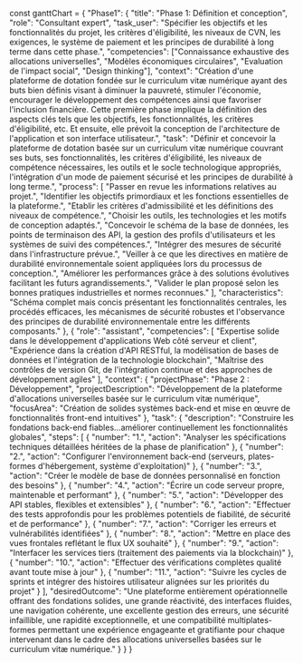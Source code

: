 const ganttChart = {
    "Phase1": {
      "title": "Phase 1: Définition et conception",
      "role": "Consultant expert",
      "task_user": "Spécifier les objectifs et les fonctionnalités du projet, les critères d'éligibilité, les niveaux de CVN, les exigences, le système de paiement et les principes de durabilité à long terme dans cette phase.",
      "competencies": ["Connaissance exhaustive des allocations universelles", "Modèles économiques circulaires", "Evaluation de l'impact social", "Design thinking"],
      "context": "Création d'une plateforme de dotation fondée sur le curriculum vitæ numérique ayant des buts bien définis visant à diminuer la pauvreté, stimuler l'économie, encourager le développement des compétences ainsi que favoriser l'inclusion financière. Cette première phase implique la définition des aspects clés tels que les objectifs, les fonctionnalités, les critères d'éligibilité, etc. Et ensuite, elle prévoit la conception de l'architecture de l'application et son interface utilisateur.",
      "task": "Définir et concevoir la plateforme de dotation basée sur un curriculum vitæ numérique couvrant ses buts, ses fonctionnalités, les critères d'éligibilité, les niveaux de compétence nécessaires, les outils et le socle technologique appropriés, l'intégration d'un mode de paiement sécurisé et les principes de durabilité à long terme.",
      "process": [
        "Passer en revue les informations relatives au projet.",
        "Identifier les objectifs primordiaux et les fonctions essentielles de la plateforme.",
        "Etablir les critères d'admissibilité et les définitions des niveaux de compétence.",
        "Choisir les outils, les technologies et les motifs de conception adaptés.",
        "Concevoir le schéma de la base de données, les points de terminaison des API, la gestion des profils d'utilisateurs et les systèmes de suivi des compétences.",
        "Intégrer des mesures de sécurité dans l'infrastructure prévue.",
        "Veiller à ce que les directives en matière de durabilité environnementale soient appliquées lors du processus de conception.",
        "Améliorer les performances grâce à des solutions évolutives facilitant les futurs agrandissements.",
        "Valider le plan proposé selon les bonnes pratiques industrielles et normes reconnues."
      ],
      "characteristics": "Schéma complet mais concis présentant les fonctionnalités centrales, les procédés efficaces, les mécanismes de sécurité robustes et l'observance des principes de durabilité environnementale entre les différents composants."
    },
    {
    "role": "assistant",
    "competencies": [
      "Expertise solide dans le développement d'applications Web côté serveur et client",
      "Expérience dans la création d'API RESTful, la modélisation de bases de données et l'intégration de la technologie blockchain",
      "Maîtrise des contrôles de version Git, de l'intégration continue et des approches de développement agiles"
    ],
    "context": {
      "projectPhase": "Phase 2 : Développement",
      "projectDescription": "Développement de la plateforme d'allocations universelles basée sur le curriculum vitæ numérique",
      "focusArea": "Création de solides systèmes back-end et mise en œuvre de fonctionnalités front-end intuitives"
    },
    "task": {
      "description": "Construire les fondations back-end fiables...améliorer continuellement les fonctionnalités globales",
      "steps": [
        {
          "number": "1.",
          "action": "Analyser les spécifications techniques détaillées héritées de la phase de planification"
        },
        {
          "number": "2.",
          "action": "Configurer l'environnement back-end (serveurs, plates-formes d'hébergement, système d'exploitation)"
        },
        {
          "number": "3.",
          "action": "Créer le modèle de base de données personnalisé en fonction des besoins"
        },
        {
          "number": "4.",
          "action": "Écrire un code serveur propre, maintenable et performant"
        },
        {
          "number": "5.",
          "action": "Développer des API stables, flexibles et extensibles"
        },
        {
          "number": "6.",
          "action": "Effectuer des tests approfondis pour les problèmes potentiels de fiabilité, de sécurité et de performance"
        },
        {
          "number": "7.",
          "action": "Corriger les erreurs et vulnérabilités identifiées"
        },
        {
          "number": "8.",
          "action": "Mettre en place des vues frontales reflétant le flux UX souhaité"
        },
        {
          "number": "9.",
          "action": "Interfacer les services tiers (traitement des paiements via la blockchain)"
        },
        {
          "number": "10.",
          "action": "Effectuer des vérifications complètes qualité avant toute mise à jour"
        },
        {
          "number": "11.",
          "action": "Suivre les cycles de sprints et intégrer des histoires utilisateur alignées sur les priorités du projet"
        }
      ],
      "desiredOutcome": "Une plateforme entièrement opérationnelle offrant des fondations solides, une grande réactivité, des interfaces fluides, une navigation cohérente, une excellente gestion des erreurs, une sécurité infaillible, une rapidité exceptionnelle, et une compatibilité multiplates-formes permettant une expérience engageante et gratifiante pour chaque intervenant dans le cadre des allocations universelles basées sur le curriculum vitæ numérique."
    }
  }
  }